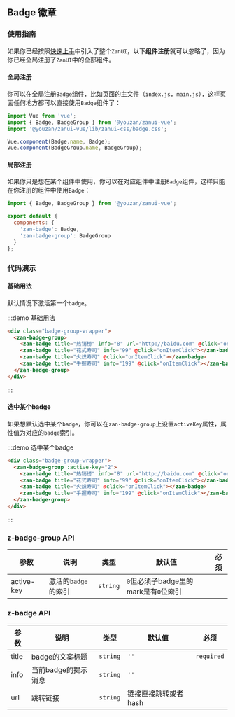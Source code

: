 <style>
@component-namespace demo {
  @b badge {
    .badge-group-wrapper {
      padding: 30px 20px;
      background-color: #fff;
    }

    .zan-badge-group {
      margin: 0 auto;
    }
  }
}
</style>

<script>
  export default {
    data() {
      return {
        activeKey: '2'
      };
    },
    methods: {
      onItemClick(e, data) {
        this.activeKey = data.mark;
      }
    }
  };
</script>

## Badge 徽章

### 使用指南

如果你已经按照[快速上手](/vue/component/quickstart)中引入了整个`ZanUI`，以下**组件注册**就可以忽略了，因为你已经全局注册了`ZanUI`中的全部组件。

#### 全局注册

你可以在全局注册`Badge`组件，比如页面的主文件（`index.js`，`main.js`），这样页面任何地方都可以直接使用`Badge`组件了：

```js
import Vue from 'vue';
import { Badge, BadgeGroup } from '@youzan/zanui-vue';
import '@youzan/zanui-vue/lib/zanui-css/badge.css';

Vue.component(Badge.name, Badge);
Vue.component(BadgeGroup.name, BadgeGroup);
```

#### 局部注册

如果你只是想在某个组件中使用，你可以在对应组件中注册`Badge`组件，这样只能在你注册的组件中使用`Badge`：

```js
import { Badge, BadgeGroup } from '@youzan/zanui-vue';

export default {
  components: {
    'zan-badge': Badge,
    'zan-badge-group': BadgeGroup
  }
};
```

### 代码演示

#### 基础用法

默认情况下激活第一个`badge`。

:::demo 基础用法
```html
<div class="badge-group-wrapper">
  <zan-badge-group>
    <zan-badge title="热销榜" info="8" url="http://baidu.com" @click="onItemClick"></zan-badge>
    <zan-badge title="花式寿司" info="99" @click="onItemClick"></zan-badge>
    <zan-badge title="火炽寿司" @click="onItemClick"></zan-badge>
    <zan-badge title="手握寿司" info="199" @click="onItemClick"></zan-badge>
  </zan-badge-group>
</div>
```
:::

#### 选中某个badge

如果想默认选中某个`badge`，你可以在`zan-badge-group`上设置`activeKey`属性，属性值为对应的`badge`索引。

:::demo 选中某个badge
```html
<div class="badge-group-wrapper">
  <zan-badge-group :active-key="2">
    <zan-badge title="热销榜" info="8" url="http://baidu.com" @click="onItemClick"></zan-badge>
    <zan-badge title="花式寿司" info="99" @click="onItemClick"></zan-badge>
    <zan-badge title="火炽寿司" @click="onItemClick"></zan-badge>
    <zan-badge title="手握寿司" info="199" @click="onItemClick"></zan-badge>
  </zan-badge-group>
</div>
```
:::

### z-badge-group API

| 参数       | 说明      | 类型       | 默认值       | 必须      |
|-----------|-----------|-----------|-------------|-------------|
| active-key | 激活的`badge`的索引 | `string`  | `0`但必须子badge里的mark是有`0`位索引 |           |


### z-badge API
| 参数       | 说明      | 类型       | 默认值       | 必须       |
|-----------|-----------|-----------|-------------|-------------|
| title | badge的文案标题 | `string`  | `''`          | `required`          |
| info | 当前badge的提示消息 | `string`  | `''`         |           |
| url | 跳转链接 | `string`  | 链接直接跳转或者hash          |           |
